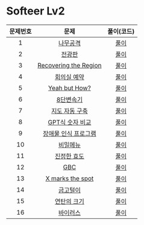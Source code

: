 # Softeer Lv2

| 문제번호 |  문제  | 풀이(코드) |    
|  :---:  | :---: |   :---:  |    
| 1  | [나무공격](https://softeer.ai/practice/9657) | [풀이](./9657.py) |    
| 2  | [전광판](https://softeer.ai/practice/6268) | [풀이](./6268.py) |    
| 3  | [Recovering the Region](https://softeer.ai/practice/9497) | [풀이](./) |    
| 4  | [회의실 예약](https://softeer.ai/practice/6266) | [풀이](./6266.py) |    
| 5  | [Yeah but How?](https://softeer.ai/practice/9498) | [풀이](./9498.py) |    
| 6  | [8단변속기](https://softeer.ai/practice/6283) | [풀이](./6283.py) |    
| 7  | [지도 자동 구축](https://softeer.ai/practice/6280) | [풀이](./6280.py) |    
| 8  | [GPT식 숫자 비교](https://softeer.ai/practice/11001) | [풀이](./11001.py) |    
| 9  | [장애물 인식 프로그램](https://softeer.ai/practice/6282) | [풀이](./6282.py) |    
| 10 | [비밀메뉴](https://softeer.ai/practice/6269) | [풀이](./6269.py) |    
| 11 | [진정한 효도](https://softeer.ai/practice/7374) | [풀이](./7374.py) |    
| 12 | [GBC](https://softeer.ai/practice/6270) | [풀이](./6270.py) |    
| 13 | [X marks the spot](https://softeer.ai/practice/7703) | [풀이](./7703.py) |    
| 14 | [금고털이](https://softeer.ai/practice/6288) | [풀이](./6288.py) |    
| 15 | [연탄의 크기](https://softeer.ai/practice/7628) | [풀이](./7628.py) |    
| 16 | [바이러스](https://softeer.ai/practice/6284) | [풀이](./6284.py) |    